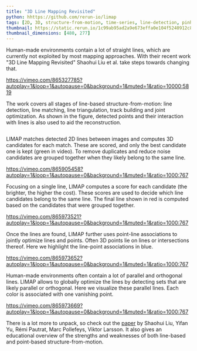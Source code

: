 ```yaml
---
title: "3D Line Mapping Revisited"
python: hhttps://github.com/rerun-io/limap
tags: [2D, 3D, structure-from-motion, time-series, line-detection, pinhole-camera]
thumbnail: https://static.rerun.io/1c99ab95ad2a9e673effa0e104f5240912c80850_limap_480w.png
thumbnail_dimensions: [480, 277]
---
```


Human-made environments contain a lot of straight lines, which are currently not exploited by most mapping approaches. With their recent work "3D Line Mapping Revisited" Shaohui Liu et al. take steps towards changing that.

https://vimeo.com/865327785?autoplay=1&loop=1&autopause=0&background=1&muted=1&ratio=10000:5819

The work covers all stages of line-based structure-from-motion: line detection, line matching, line triangulation, track building and joint optimization. As shown in the figure, detected points and their interaction with lines is also used to aid the reconstruction.

<picture>
  <source media="(max-width: 480px)" srcset="https://static.rerun.io/limap-overview/3312bb34674ff070e4ef635471a53d1528722663/480w.png">
  <source media="(max-width: 768px)" srcset="https://static.rerun.io/limap-overview/3312bb34674ff070e4ef635471a53d1528722663/768w.png">
  <source media="(max-width: 1024px)" srcset="https://static.rerun.io/limap-overview/3312bb34674ff070e4ef635471a53d1528722663/1024w.png">
  <source media="(max-width: 1200px)" srcset="https://static.rerun.io/limap-overview/3312bb34674ff070e4ef635471a53d1528722663/1200w.png">
  <img src="https://static.rerun.io/limap-overview/3312bb34674ff070e4ef635471a53d1528722663/full.png" alt="">
</picture>

LIMAP matches detected 2D lines between images and computes 3D candidates for each match. These are scored, and only the best candidate one is kept (green in video). To remove duplicates and reduce noise candidates are grouped together when they likely belong to the same line.

https://vimeo.com/865905458?autoplay=1&loop=1&autopause=0&background=1&muted=1&ratio=1000:767

Focusing on a single line, LIMAP computes a score for each candidate (the brighter, the higher the cost). These scores are used to decide which line candidates belong to the same line. The final line shown in red is computed based on the candidates that were grouped together.

https://vimeo.com/865973521?autoplay=1&loop=1&autopause=0&background=1&muted=1&ratio=1000:767

Once the lines are found, LIMAP further uses point-line associations to jointly optimize lines and points. Often 3D points lie on lines or intersections thereof. Here we highlight the line-point associations in blue.

https://vimeo.com/865973652?autoplay=1&loop=1&autopause=0&background=1&muted=1&ratio=1000:767

Human-made environments often contain a lot of parallel and orthogonal lines. LIMAP allows to globally optimize the lines by detecting sets that are likely parallel or orthogonal. Here we visualize these parallel lines. Each color is associated with one vanishing point.

https://vimeo.com/865973669?autoplay=1&loop=1&autopause=0&background=1&muted=1&ratio=1000:767

There is a lot more to unpack, so check out the [paper](https://arxiv.org/abs/2303.17504) by Shaohui Liu, Yifan Yu, Rémi Pautrat, Marc Pollefeys, Viktor Larsson. It also gives an educational overview of the strengths and weaknesses of both line-based and point-based structure-from-motion.
